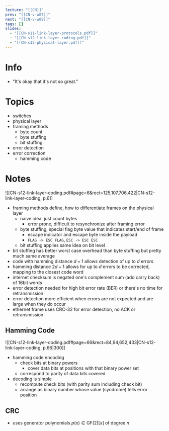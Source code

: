 ```yaml
---
lecture: "[[CN]]"
prev: "[[CN-v-w07]]"
next: "[[CN-v-w09]]"
tags: []
slides:
  - "[[CN-s11-link-layer-protocols.pdf]]"
  - "[[CN-s12-link-layer-coding.pdf]]"
  - "[[CN-s13-physical-layer.pdf]]"
---
```



# Info
- "It's okay that it's not so great."


# Topics
- switches
- physical layer
- framing methods
	- byte count
	- byte stuffing
	- bit stuffing
- error detection
- error correction
	- hamming code


# Notes
![[CN-s12-link-layer-coding.pdf#page=6&rect=125,107,706,422|CN-s12-link-layer-coding, p.6]] 
- framing methods define, how to differentiate frames on the physical layer
	- naive idea, just count bytes
		- error prone, difficult to resynchronize after framing error
	- byte stuffing, special flag byte value that indicates start/end of frame
    	- escape indicator and escape byte inside the payload
    	- `FLAG -> ESC FLAG`, `ESC -> ESC ESC` 
	- bit stuffing applies same idea on bit level
- bit stuffing has better worst case overhead than byte stuffing but pretty much same average
- code with hamming distance $d + 1$ allows detection of up to $d$ errors
- hamming distance $2d + 1$ allows for up to $d$ errors to be corrected, mapping to the closest code word
- internet checksum is negated one's complement sum (add carry back) of 16bit words 
- error detection needed for high bit error rate (BER) or there's no time for retransmission
- error detection more efficient when errors are not expected and are large when they do occur
- ethernet frame uses CRC-32 for error detection, no ACK or retransmission

## Hamming Code
![[CN-s12-link-layer-coding.pdf#page=66&rect=84,94,652,433|CN-s12-link-layer-coding, p.66|300]]
- hamming code encoding
	- check bits at binary powers
    	- cover data bits at positions with that binary power set
	- correspond to parity of data bits covered
- decoding is simple
	- recompute check bits (with parity sum including check bit)
	- arrange as binary number whose value (syndrome) tells error position

## CRC
- uses generator polynomials $p(x) \in \mathrm{GF}(2)[x]$ of degree $n$